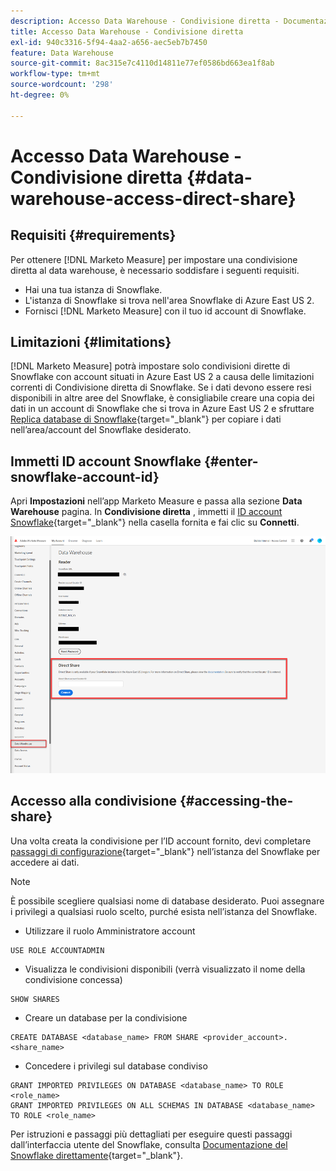 ```yaml
---
description: Accesso Data Warehouse - Condivisione diretta - Documentazione del prodotto
title: Accesso Data Warehouse - Condivisione diretta
exl-id: 940c3316-5f94-4aa2-a656-aec5eb7b7450
feature: Data Warehouse
source-git-commit: 8ac315e7c4110d14811e77ef0586bd663ea1f8ab
workflow-type: tm+mt
source-wordcount: '298'
ht-degree: 0%

---
```


# Accesso Data Warehouse - Condivisione diretta {#data-warehouse-access-direct-share}

## Requisiti {#requirements}

Per ottenere [!DNL Marketo Measure] per impostare una condivisione diretta al data warehouse, è necessario soddisfare i seguenti requisiti.

* Hai una tua istanza di Snowflake.
* L&#39;istanza di Snowflake si trova nell&#39;area Snowflake di Azure East US 2.
* Fornisci [!DNL Marketo Measure] con il tuo id account di Snowflake.

## Limitazioni {#limitations}

[!DNL Marketo Measure] potrà impostare solo condivisioni dirette di Snowflake con account situati in Azure East US 2 a causa delle limitazioni correnti di Condivisione diretta di Snowflake. Se i dati devono essere resi disponibili in altre aree del Snowflake, è consigliabile creare una copia dei dati in un account di Snowflake che si trova in Azure East US 2 e sfruttare [Replica database di Snowflake](https://docs.snowflake.com/en/user-guide/database-replication-intro.html){target="_blank"} per copiare i dati nell’area/account del Snowflake desiderato.

## Immetti ID account Snowflake {#enter-snowflake-account-id}

Apri **Impostazioni** nell’app Marketo Measure e passa alla sezione **Data Warehouse** pagina. In **Condivisione diretta** , immetti il [ID account Snowflake](https://docs.snowflake.com/en/user-guide/admin-account-identifier.html){target="_blank"} nella casella fornita e fai clic su **Connetti**.

![](assets/data-warehouse-access-direct-share-1.png)

## Accesso alla condivisione {#accessing-the-share}

Una volta creata la condivisione per l’ID account fornito, devi completare [passaggi di configurazione](https://docs.snowflake.com/en/user-guide/data-share-consumers.html){target="_blank"} nell’istanza del Snowflake per accedere ai dati.

>[!NOTE]
>
>È possibile scegliere qualsiasi nome di database desiderato. Puoi assegnare i privilegi a qualsiasi ruolo scelto, purché esista nell’istanza del Snowflake.

* Utilizzare il ruolo Amministratore account

```
USE ROLE ACCOUNTADMIN
```

* Visualizza le condivisioni disponibili (verrà visualizzato il nome della condivisione concessa)

```
SHOW SHARES
```

* Creare un database per la condivisione

```
CREATE DATABASE <database_name> FROM SHARE <provider_account>.<share_name>
```

* Concedere i privilegi sul database condiviso

```
GRANT IMPORTED PRIVILEGES ON DATABASE <database_name> TO ROLE <role_name>
GRANT IMPORTED PRIVILEGES ON ALL SCHEMAS IN DATABASE <database_name> TO ROLE <role_name>
```

Per istruzioni e passaggi più dettagliati per eseguire questi passaggi dall’interfaccia utente del Snowflake, consulta [Documentazione del Snowflake direttamente](https://docs.snowflake.com/en/user-guide/data-share-consumers.html){target="_blank"}.
